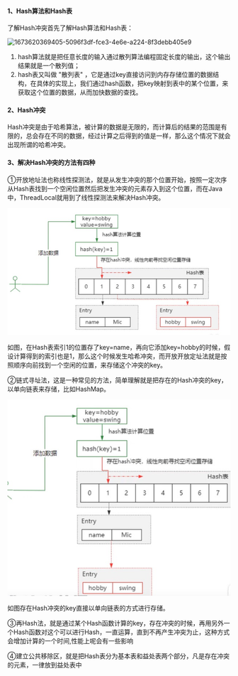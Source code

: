 #### 1、Hash算法和Hash表

了解Hash冲突首先了解Hash算法和Hash表：

![1673620369405-5096f3df-fce3-4e6e-a224-8f3debb405e9](../../image/img/1673620369405-5096f3df-fce3-4e6e-a224-8f3debb405e9)

1. hash算法就是把任意长度的输入通过散列算法编程固定长度的输出，这个输出结果就是一个散列值；
2. hash表又叫做 "散列表" ，它是通过key直接访问到内存存储位置的数据结构，在具体的实现上，我们通过hash函数，把key映射到表中的某个位置，来获取这个位置的数据，从而加快数据的查找。

#### 2、Hash冲突

Hash冲突是由于哈希算法，被计算的数据是无限的，而计算后的结果的范围是有限的，总会存在不同的数据，经过计算之后得到的值是一样，那么这个情况下就会出现所谓的哈希冲突。

#### 3、解决Hash冲突的方法有四种

①开放地址法也称线性探测法，就是从发生冲突的那个位置开始，按照一定次序从Hash表找到一个空闲位置然后把发生冲突的元素存入到这个位置，而在Java中，ThreadLocal就用到了线性探测法来解决Hash冲突。

![img](../../image/img/1673620774856-180d60d9-e68c-4501-981d-eb0146b6a906.png)

如图，在Hash表索引1的位置存了key=name，再向它添加key=hobby的时候，假设计算得到的索引也是1，那么这个时候发生哈希冲突，而开放开放定址法就是按照顺序向前找到一个空闲的位置，来存储这个冲突的key。

②链式寻址法，这是一种常见的方法，简单理解就是把存在的Hash冲突的key，以单向链表来存储，比如HashMap。

![img](../../image/img/1673620960214-1f91bcb5-a615-4b89-aad5-c0bfea1d94d1.png)

如图存在Hash冲突的key直接以单向链表的方式进行存储。

③再Hash法，就是通过某个Hash函数计算的key，存在冲突的时候，再用另外一个Hash函数对这个可以进行Hash，一直运算，直到不再产生冲突为止，这种方式会增加计算的一个时间,性能上呢会有一些影响

④建立公共移除区，就是把Hash表分为基本表和益处表两个部分，凡是存在冲突的元素，一律放到益处表中